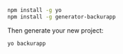 ```bash
npm install -g yo
npm install -g generator-backurapp
```

Then generate your new project:

```bash
yo backurapp
```
